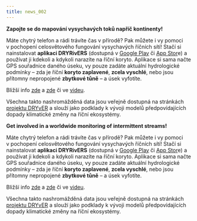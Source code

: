 ```yaml
---
title: news_002
---
```

<div class="cz">

**Zapojte se do mapování vysychavých toků napříč kontinenty!**

Máte chytrý telefon a rádi trávíte čas v přírodě? Pak můžete i vy pomoci v pochopení celosvětového fungování vysychavých říčních sítí!
Stačí si nainstalovat **aplikaci DRYRivERS** (dostupná v [Google Play](https://play.google.com/store/apps/details?id=com.dryrivers) či [App Stor](https://apps.apple.com/us/app/dryrivers/id1593273058)e) a používat ji kdekoli a kdykoli
narazíte na říční koryto. Aplikace si sama načte GPS souřadnice daného úseku, vy pouze zadáte aktuální hydrologické podmínky – zda je říční **koryto zaplavené**, **zcela vyschlé**, nebo
jsou přítomny nepropojené **zbytkové tůně** – a úsek vyfotíte.

Bližší info [zde](https://dryver.s3.eu-central-1.amazonaws.com/assets/pages/dryrivers-tutorial-cze.pdf) a [zde](https://dryver.s3.eu-central-1.amazonaws.com/assets/documents/DRYRivERS+tutorial+Czech+2022.04.07.pdf) či ve [videu](https://www.youtube.com/watch?v=TZL4Rx_PxrY&t=95s&ab_channel=DRYvER_H2020).

Všechna takto nashromážděná data jsou veřejně dostupná na stránkách [projektu DRYvER](https://www.dryver.eu/app) a slouží jako podklady k vývoji modelů předpovídajících dopady klimatické změny na říční ekosystémy.

</div>

<div class="en">

**Get involved in a worldwide monitoring of intermittent streams!**

Máte chytrý telefon a rádi trávíte čas v přírodě? Pak můžete i vy pomoci v pochopení celosvětového fungování vysychavých říčních sítí!
Stačí si nainstalovat **aplikaci DRYRivERS** (dostupná v [Google Play](https://play.google.com/store/apps/details?id=com.dryrivers) či [App Stor](https://apps.apple.com/us/app/dryrivers/id1593273058)e) a používat ji kdekoli a kdykoli
narazíte na říční koryto. Aplikace si sama načte GPS souřadnice daného úseku, vy pouze zadáte aktuální hydrologické podmínky – zda je říční **koryto zaplavené**, **zcela vyschlé**, nebo
jsou přítomny nepropojené **zbytkové tůně** – a úsek vyfotíte.

Bližší info [zde](https://dryver.s3.eu-central-1.amazonaws.com/assets/pages/dryrivers-tutorial-cze.pdf) a [zde](https://dryver.s3.eu-central-1.amazonaws.com/assets/documents/DRYRivERS+tutorial+Czech+2022.04.07.pdf) či ve [videu](https://www.youtube.com/watch?v=TZL4Rx_PxrY&t=95s&ab_channel=DRYvER_H2020).

Všechna takto nashromážděná data jsou veřejně dostupná na stránkách [projektu DRYvER](https://www.dryver.eu/app) a slouží jako podklady k vývoji modelů předpovídajících dopady klimatické změny na říční ekosystémy.

</div>